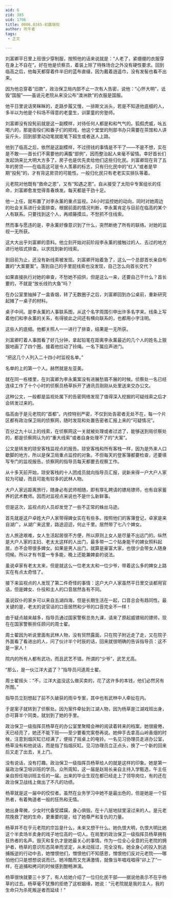 ```yaml
---
aid: 6
zid: 385
uid: 1706
title: 0006.0385-初露端倪
author: 吹牛者
tags: 
 - 正文

---
```




  刘富卿平日里上班很少穿制服，按照他的话来说就是：“人老了，紧绷绷的衣服穿在身上不自在”。好在他是侦察员，着装上除了特殊场合之外没有硬性要求。回到临高之后，他每天都穿着件半旧的蓝布直缀，因为戴着逍遥巾，没有发髻也看不出来。

  因为他总穿着“旧款”，政治保卫局内部不止一次有人告密，说他：“心怀大明”，诋毁“国服”——虽说元老院从来没公布“澳洲款”的衣服是国服。

  他平日里说话笑眯眯的，走路步履又慢，一排斯文派头，若是不知道他底细的人，多半以为他是个科场不得意的老童生，训蒙童的穷塾师。

  刘富卿没有投髡前就是这一副模样，对待任何人都是和和气气的。狐假虎威，吆五喝六的，那是衙役们和番子们的把戏，他这个堂堂的刑部书办只需要在茶馆和人讲妥斤头，回到部里动动笔就能笔下超生或者送人上路。

  他到了临高之后，依然是这副模样，不过捞钱的事情是不干了——不是不想，实在是不敢——首长们不需要他的满腹“部例”，因而整治起人来毫不留情。幸好首长们发起饷来比大明大方多了，房子也是优先卖给他们这些归化民。刘富卿现在背了五年的房贷——在临高这可是令人羡慕的标志，只有归化民中的“红人”或者是早期“投髡”的，才有背这房贷的可能性。一般归化民只有老老实实排队等着。

  元老院对他既有“救命之恩”，又有“知遇之恩”。自从接受了太阳伞专案组长的任命，刘富卿愈发觉得青春焕发。每天都是干劲十足。

  他一上任，就布置了对李永薰的重点监视。24小时监控她的动向，同时对她周边的社会关系进行全面排查。根据前面的情况判断，李永薰肯定与目前在临高的某个人有联系。只要找到这个人，再顺藤摸瓜，不愁抓不住线索。

  然而事与愿违的是，李永薰好像意识到了什么，突然断绝了所有的联络。对她的监视一无所获。

  这大大出乎刘富卿的意料。他立刻开始对前阶段李永薰的接触过的人、去过的地方进行地毯式排查。以求找到新的线索。

  到目前为止，还没有新线索被发现。刘富卿开始着急了，这么一个总部首长亲自布置的“大案要案”。落到自己的手里屁线索也没发现，自己怎么向首长交代？

  如果直接执行对她的审查，不愁她不招供，但是这么一来，还要自己干什么？首长要的，不就是“放长线钓大鱼”吗？

  在办公室里抽掉了一盒香烟，转了无数圈子之后，刘富卿回到办公桌前，重新研究起摊了一桌子的材料。

  桌子中间。是李永薰的人事联系图，从这个名字周围引申出许多名字来。线条上写着他们和李永薰的关系，有得彼此之间还有横向联系的，也都用小字注明。

  这些人的底细。他都关照人一一进行了排查，结果是一无所获。

  刘富卿盯着人事图看了好几分钟，拿起铅笔在距离李永薰最近的几个人的姓名上狠狠地画了了四个圈。接着他拉动了铃绳。一名下属应声进门。

  “把这几个人列入二十四小时监视名单。”

  名单的上的第一个人。赫然就是左亚美。

  就在同一栋楼里，在刘富卿为李永薰案没有进展愁眉不展的时候。侦察处一名已经连续工作了十个小时的侦察员杨草拆开了通讯员刚刚从处里送来交办公文。

  这种公文，一般都是监视处属下的告密网络发现了值得深入挖掘的可疑线索之后才会转发过来的。

  临高由于是元老院的“首都”。内控特别严密，不仅到处告密者无处不在，每一个片区都有政治保卫局的侦察网，随时发现和处置告密者汇报上来的“可疑情况”。

  百分之九十以上的线索，在侦察网这一关就被处理或者过滤了，能够送到局侦察处的，都是侦察网认为的“重大线索”或者自身处理不了的“大案”。

  公文是转发的琼安客栈监视点的报告。琼安客栈和所有客栈一样，因为是外来人口歇脚的地方，所以是保卫局重点监控的对象。不但每天的登客簿都要检查，还要填写专门的监视报告。侦察网的指导员每天都要去视察工作。

  从十多天前开始，琼安客栈的十人团成员就向指导员汇报，说新来得一户大户人家较为可疑，而且可能有较多的武林人物。

  大户人家远距离旅行，随身必有武师相随，即有厚礼聘请的镖局镖师，也有自家蓄养的武术教师。因而对监视点来说也不是什么新鲜事。

  但是这次，监视点的人员却发觉了一些不正常的蛛丝马迹。

  首先就是这户卓姓大户人家带得婢女实在有些多。按照他们的客簿登记，卓家是来自湖广。从湖广来这里，路途迢迢，何止千里。居然带了七八个婢女。

  古人旅途艰难，女人生活起居很不方便，所以原则上女人是尽量不出远门的。纵然是大户人家的主妇、老太太这样的人出门，最多带一二个贴身能干的婢女照料起居，亦不会带很多婢女。如果是男人出门，就算是豪富大家，也很少会带女人随身伺候。所以才有书童一专多能，晚上还能兼婢妾的说法。

  虽说卓家有老太太来，但是就这么一位老太太和一位少爷，带着这么多的婢女上路实在有点太奇怪了。

  接下来监视点的人发现了第二件奇怪的事情：这户大户人家虽然平日里交谈都用官话，但是婢女、仆役和主人的口音居然各有不同。

  虽说奴仆的家乡可以来自五湖四海，但是长期生活在一起，口音总会有趋同性。最关键的是，老太的说官话的口音居然和少爷的口音完全不一样！

  由于疑点越来越多，指导员通过国家警察总务九课，请来了原起威镖局的镖师，现在在国家警察担任顾问的周士翟。

  周士翟因为听说里面有武林人物，没有贸然露面，只在院子附近走了走，又在院子外面看了看进出的人，问了伙计半个时辰的话，回来就很明确的告诉指导员：这不是一家人！

  院内的所有人都有武功，而且武艺不错。所谓的“少爷”，武艺尤高。

  “那么，是一伙江洋大盗了？”指导员问道周士翟。

  周士翟摇头：“不，江洋大盗没这么做买卖的，花了这许多的本钱，他们必然另有所图。”

  指导员立刻想起了前不久破获的雨伞专案，其中也有武林中人牵扯在内。

  于是案子就转到了侦察处。因为案件牵扯到江湖人物，因为杨草是江湖戏班出身，亦可算半个同类，就划到了她的手里。

  政治保卫一级指挥员杨草在的办公室里聚精会神的阅读着转来的档案。她很疲倦，天已经亮了，她还不能下班——至少要看完案卷再说。她伸手去拿高山岭香烟的时候，注意到烟灰缸已经满了，便摇了摇桌上的电铃。一名见习协理员走进办公室，杨草没有和他说话，而是指了指烟灰缸。见习协理员立正点头，换了一个新的回来后又走了出去，关上门。

  没有说话，没有打趣。政治保卫一级指挥员杨草给人的就是这样的印象。她是第一届政治保卫培训班的学员。众所周知，这一届是赵局长亲自主持入学甄选，午主任亲自担任培训班主任的一届。出来的毕业生现在都已经走上了领导岗位，有的还在政治保卫战线上做出了不凡的功绩。

  杨草就是这一届中的佼佼者。虽然在业务学习中她不是最出色的，但是她是一个狂热者，有着殉道者一般的狂热和无情。

  她出身卑微，少女时代备受蹂躏，身心俱毁。在十八层地狱里滚过来的人。是元老院挽救了她的生命，更重要的是，给了她尊严和复仇的力量。

  杨草并不在乎元老院的宗旨是什么，未来又想干什么。她仇恨大明，仇恨大明比她这个半卖场半卖身的戏子地位高的一切人。在局里的政治保卫一级指挥员杨草拥有狂热者的名声。毁灭和复仇才是她最关心的事情。作为一位全心全意的元老院的拥护者，杨草的意识形态简单而坚定，从未动摇过，完全没有。她全身心的投入到追捕叛逆的行动中去，她憎恨他们，憎恨他们不知感恩，憎恨他们反对元老院——哪怕他们只是想想说说而已。她冷酷而又充满激情，就像当年唱戏唱得“卯上了”一样，在追捕和拷问的时候感到酣畅淋漓。

  杨草很快就要三十岁了，有人给她介绍了一位归化民干部——据说他表示不在乎杨草的过去。杨草毫不犹豫的拒绝了这桩姻缘，她说：“元老院就是我的主人，我的生命只为杀死叛逆者而延续！”



